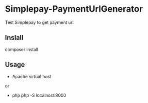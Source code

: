 # Simplepay-PaymentUrlGenerator
Test Simplepay to get payment url

## Inslall
composer install

## Usage
- Apache virtual host

or

- php php -S localhost:8000
